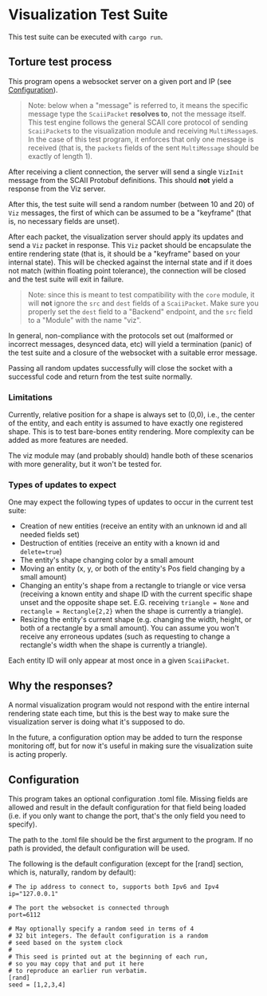 # Visualization Test Suite

This test suite can be executed with `cargo run`.

## Torture test process
This program opens a websocket server on a given port and IP (see [Configuration](#Configuration)).

> Note: below when a "message" is referred to, it means the specific message type the `ScaiiPacket` **resolves to**, not the message itself. This test engine follows the general SCAII core protocol of sending `ScaiiPacket`s to the visualization module and receiving `MultiMessage`s. In the case of this test program, it enforces that only one message is received (that is, the `packets` fields of the sent `MultiMessage` should be exactly of length 1).

After receiving a client connection, the server will send a single `VizInit` message from the SCAII Protobuf definitions. This should **not** yield a response from the Viz server.

After this, the test suite will send a random number (between 10 and 20) of `Viz` messages, the first of which can be assumed to be a "keyframe" (that is, no necessary fields are unset). 

After each packet, the visualization server should apply its updates and send a `Viz` packet in response. This `Viz` packet should be encapsulate the entire rendering state (that is, it should be a "keyframe" based on your internal state). This will be checked against the internal state and if it does not match (within floating point tolerance), the connection will be closed and the test suite will exit in failure.

> Note: since this is meant to test compatibility with the `core` module, it will **not** ignore the `src` and `dest` fields of a `ScaiiPacket`. Make sure you properly set the `dest` field to a "Backend" endpoint, and the `src` field to a "Module" with the name "viz".

In general, non-compliance with the protocols set out (malformed or incorrect messages, desynced data, etc) will yield a termination (panic) of the test suite and a closure of the websocket with a suitable error message.

Passing all random updates successfully will close the socket with a successful code and return from the test suite normally.

### Limitations

Currently, relative position for a shape is always set to (0,0), i.e., the center of the entity, and each entity is assumed to have exactly one registered shape. This is to test bare-bones entity rendering. More complexity can be added as more features are needed.

The viz module may (and probably should) handle both of these scenarios with more generality, but it won't be tested for.

### Types of updates to expect

One may expect the following types of updates to occur in the current test suite:
* Creation of new entities (receive an entity with an unknown id and all needed fields set)
* Destruction of entities (receive an entity with a known id and `delete=true`)
* The entity's shape changing color by a small amount
* Moving an entity (x, y, or both of the entity's Pos field changing by a small amount)
* Changing an entity's shape from a rectangle to triangle or vice versa (receiving a known entity and shape ID with the current specific shape unset and the opposite shape set. E.G. receiving `triangle = None` and `rectangle = Rectangle{2,2}` when the shape is currently a triangle).
* Resizing the entity's current shape (e.g. changing the width, height, or both of a rectangle by a small amount). You can assume you won't receive any erroneous updates (such as requesting to change a rectangle's width when the shape is currently a triangle).

Each entity ID will only appear at most once in a given `ScaiiPacket`.

## Why the responses?

A normal visualization program would not respond with the entire internal rendering state each time, but this is the best way to make sure the visualization server is doing what it's supposed to do.

In the future, a configuration option may be added to turn the response monitoring off, but for now it's useful in making sure the visualization suite is acting properly.

## Configuration

This program takes an optional configuration .toml file. Missing fields are allowed and result in the default configuration for that field being loaded (i.e. if you only want to change the port, that's the only field you need to specify).

The path to the .toml file should be the first argument to the program. If no path is provided, the default configuration will be used.

The following is the default configuration (except for the [rand] section, which is, naturally, random by default):


    # The ip address to connect to, supports both Ipv6 and Ipv4
    ip="127.0.0.1"

    # The port the websocket is connected through
    port=6112

    # May optionally specify a random seed in terms of 4
    # 32 bit integers. The default configuration is a random
    # seed based on the system clock
    #
    # This seed is printed out at the beginning of each run,
    # so you may copy that and put it here
    # to reproduce an earlier run verbatim.
    [rand]
    seed = [1,2,3,4]

